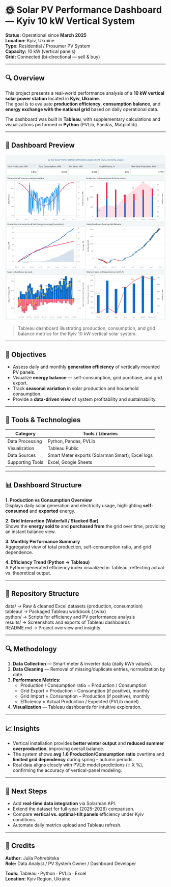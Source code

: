# 🌞 Solar PV Performance Dashboard — Kyiv 10 kW Vertical System  

**Status:** Operational since **March 2025**  
**Location:** Kyiv, Ukraine  
**Type:** Residential / Prosumer PV System  
**Capacity:** 10 kW (vertical panels)  
**Grid:** Connected (bi-directional — sell & buy)  

---

## 🔍 Overview  

This project presents a real-world performance analysis of a **10 kW vertical solar power station** located in **Kyiv, Ukraine**.  
The goal is to evaluate **production efficiency**, **consumption balance**, and **energy exchange with the national grid** based on daily operational data.

The dashboard was built in **Tableau**, with supplementary calculations and visualizations performed in **Python** (PVLib, Pandas, Matplotlib).

---

## 📸 Dashboard Preview  

![SPS Dashboard](results/SPS_Dashboard.png)

> Tableau dashboard illustrating production, consumption, and grid balance metrics for the Kyiv 10 kW vertical solar system.

---

## 🎯 Objectives  

- Assess daily and monthly **generation efficiency** of vertically mounted PV panels.  
- Visualize **energy balance** — self-consumption, grid purchase, and grid export.  
- Track **seasonal variation** in solar production and household consumption.  
- Provide a **data-driven view** of system profitability and sustainability.

---

## 🧠 Tools & Technologies  

| Category | Tools / Libraries |
|-----------|------------------|
| Data Processing | Python, Pandas, PVLib |
| Visualization | Tableau Public |
| Data Sources | Smart Meter exports (Solarman Smart), Excel logs |
| Supporting Tools | Excel, Google Sheets |

---

## 📊 Dashboard Structure  

**1. Production vs Consumption Overview**  
Displays daily solar generation and electricity usage, highlighting **self-consumed** and **exported** energy.  

**2. Grid Interaction (Waterfall / Stacked Bar)**  
Shows the **energy sold to** and **purchased from** the grid over time, providing an instant balance view.  

**3. Monthly Performance Summary**  
Aggregated view of total production, self-consumption ratio, and grid dependence.  

**4. Efficiency Trend (Python → Tableau)**  
A Python-generated efficiency index visualized in Tableau, reflecting actual vs. theoretical output.

---

## 📂 Repository Structure  

data/           → Raw & cleaned Excel datasets (production, consumption)  
tableau/        → Packaged Tableau workbook (.twbx)  
python/         → Scripts for efficiency and PV performance analysis  
results/        → Screenshots and exports of Tableau dashboards  
README.md       → Project overview and insights  

---

## 🔍 Methodology  

1. **Data Collection** — Smart meter & inverter data (daily kWh values).  
2. **Data Cleaning** — Removal of missing/duplicate entries, normalization by date.  
3. **Performance Metrics:**  
   - Production / Consumption ratio = Production / Consumption 
   - Grid Export = Production – Consumption (if positive), monthly  
   - Grid Import = Consumption – Production (if positive), monthly  
   - Efficiency = Actual Production / Expected (PVLib model)  
4. **Visualization** — Tableau dashboards for intuitive exploration.  

---

## 📈 Insights  

- Vertical installation provides **better winter output** and **reduced summer overproduction**, improving overall balance.  
- The system shows **avg 1.6 Production/Consumption ratio** overtime and **limited grid dependency** during spring – autumn periods.  
- Real data aligns closely with PVLib model predictions (± X %), confirming the accuracy of vertical-panel modeling.

---

## 🚀 Next Steps  

- Add **real-time data integration** via Solarman API.  
- Extend the dataset for full-year (2025–2026) comparison.  
- Compare **vertical vs. optimal-tilt panels** efficiency under Kyiv conditions.  
- Automate daily metrics upload and Tableau refresh.

---

## 📎 Credits  

**Author:** Julia Pohrebitska  
**Role:** Data Analyst / PV System Owner / Dashboard Developer  

**Tools:** Tableau · Python · PVLib · Excel  
**Location:** Kyiv Region, Ukraine  

